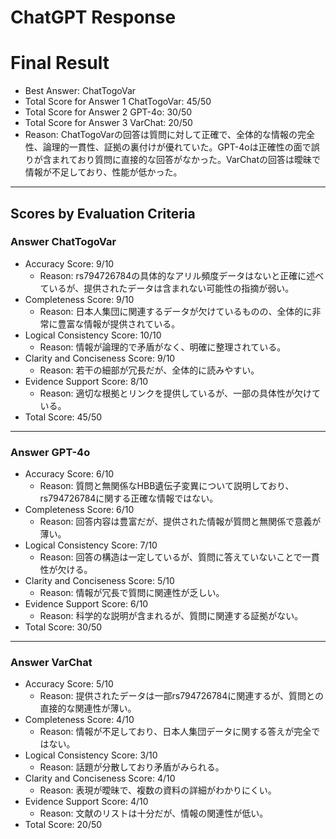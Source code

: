# ChatGPT Response

# Final Result

- Best Answer: ChatTogoVar
- Total Score for Answer 1 ChatTogoVar: 45/50
- Total Score for Answer 2 GPT-4o: 30/50
- Total Score for Answer 3 VarChat: 20/50
- Reason: ChatTogoVarの回答は質問に対して正確で、全体的な情報の完全性、論理的一貫性、証拠の裏付けが優れていた。GPT-4oは正確性の面で誤りが含まれており質問に直接的な回答がなかった。VarChatの回答は曖昧で情報が不足しており、性能が低かった。

---

## Scores by Evaluation Criteria

### Answer ChatTogoVar
- Accuracy Score: 9/10
  - Reason: rs794726784の具体的なアリル頻度データはないと正確に述べているが、提供されたデータは含まれない可能性の指摘が弱い。
- Completeness Score: 9/10
  - Reason: 日本人集団に関連するデータが欠けているものの、全体的に非常に豊富な情報が提供されている。
- Logical Consistency Score: 10/10
  - Reason: 情報が論理的で矛盾がなく、明確に整理されている。
- Clarity and Conciseness Score: 9/10
  - Reason: 若干の細部が冗長だが、全体的に読みやすい。
- Evidence Support Score: 8/10
  - Reason: 適切な根拠とリンクを提供しているが、一部の具体性が欠けている。
- Total Score: 45/50

---

### Answer GPT-4o
- Accuracy Score: 6/10
  - Reason: 質問と無関係なHBB遺伝子変異について説明しており、rs794726784に関する正確な情報ではない。
- Completeness Score: 6/10
  - Reason: 回答内容は豊富だが、提供された情報が質問と無関係で意義が薄い。
- Logical Consistency Score: 7/10
  - Reason: 回答の構造は一定しているが、質問に答えていないことで一貫性が欠ける。
- Clarity and Conciseness Score: 5/10
  - Reason: 情報が冗長で質問に関連性が乏しい。
- Evidence Support Score: 6/10
  - Reason: 科学的な説明が含まれるが、質問に関連する証拠がない。
- Total Score: 30/50

---

### Answer VarChat
- Accuracy Score: 5/10
  - Reason: 提供されたデータは一部rs794726784に関連するが、質問との直接的な関連性が薄い。
- Completeness Score: 4/10
  - Reason: 情報が不足しており、日本人集団データに関する答えが完全ではない。
- Logical Consistency Score: 3/10
  - Reason: 話題が分散しており矛盾がみられる。
- Clarity and Conciseness Score: 4/10
  - Reason: 表現が曖昧で、複数の資料の詳細がわかりにくい。
- Evidence Support Score: 4/10
  - Reason: 文献のリストは十分だが、情報の関連性が低い。
- Total Score: 20/50